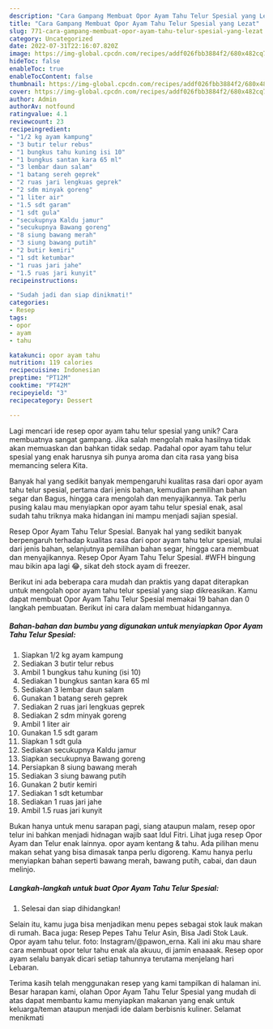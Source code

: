 ```yaml
---
description: "Cara Gampang Membuat Opor Ayam Tahu Telur Spesial yang Lezat"
title: "Cara Gampang Membuat Opor Ayam Tahu Telur Spesial yang Lezat"
slug: 771-cara-gampang-membuat-opor-ayam-tahu-telur-spesial-yang-lezat
category: Uncategorized
date: 2022-07-31T22:16:07.820Z
image: https://img-global.cpcdn.com/recipes/addf026fbb3884f2/680x482cq70/opor-ayam-tahu-telur-spesial-foto-resep-utama.jpg
hideToc: false
enableToc: true
enableTocContent: false
thumbnail: https://img-global.cpcdn.com/recipes/addf026fbb3884f2/680x482cq70/opor-ayam-tahu-telur-spesial-foto-resep-utama.jpg
cover: https://img-global.cpcdn.com/recipes/addf026fbb3884f2/680x482cq70/opor-ayam-tahu-telur-spesial-foto-resep-utama.jpg
author: Admin
authorAv: notfound
ratingvalue: 4.1
reviewcount: 23
recipeingredient:
- "1/2 kg ayam kampung"
- "3 butir telur rebus"
- "1 bungkus tahu kuning isi 10"
- "1 bungkus santan kara 65 ml"
- "3 lembar daun salam"
- "1 batang sereh geprek"
- "2 ruas jari lengkuas geprek"
- "2 sdm minyak goreng"
- "1 liter air"
- "1.5 sdt garam"
- "1 sdt gula"
- "secukupnya Kaldu jamur"
- "secukupnya Bawang goreng"
- "8 siung bawang merah"
- "3 siung bawang putih"
- "2 butir kemiri"
- "1 sdt ketumbar"
- "1 ruas jari jahe"
- "1.5 ruas jari kunyit"
recipeinstructions:

- "Sudah jadi dan siap dinikmati!"
categories:
- Resep
tags:
- opor
- ayam
- tahu

katakunci: opor ayam tahu 
nutrition: 119 calories
recipecuisine: Indonesian
preptime: "PT12M"
cooktime: "PT42M"
recipeyield: "3"
recipecategory: Dessert

---
```





Lagi mencari ide resep opor ayam tahu telur spesial yang unik? Cara membuatnya sangat gampang. Jika salah mengolah maka hasilnya tidak akan memuaskan dan bahkan tidak sedap. Padahal opor ayam tahu telur spesial yang enak harusnya sih punya aroma dan cita rasa yang bisa memancing selera Kita.





Banyak hal yang sedikit banyak mempengaruhi kualitas rasa dari opor ayam tahu telur spesial, pertama dari jenis bahan, kemudian pemilihan bahan segar dan Bagus, hingga cara mengolah dan menyajikannya. Tak perlu pusing kalau mau menyiapkan opor ayam tahu telur spesial enak,      asal sudah tahu triknya maka hidangan ini mampu menjadi sajian spesial.














Resep Opor Ayam Tahu Telur Spesial. Banyak hal yang sedikit banyak berpengaruh terhadap kualitas rasa dari opor ayam tahu telur spesial, mulai dari jenis bahan, selanjutnya pemilihan bahan segar, hingga cara membuat dan menyajikannya. Resep Opor Ayam Tahu Telur Spesial. #WFH bingung mau bikin apa lagi 😂, sikat deh stock ayam di freezer.






Berikut ini ada beberapa cara mudah dan praktis yang dapat diterapkan untuk mengolah opor ayam tahu telur spesial yang siap dikreasikan. Kamu dapat membuat Opor Ayam Tahu Telur Spesial memakai 19 bahan dan 0 langkah pembuatan. Berikut ini cara dalam membuat hidangannya.

<!--inarticleads1-->

##### Bahan-bahan dan bumbu yang digunakan untuk menyiapkan Opor Ayam Tahu Telur Spesial:

1. Siapkan 1/2 kg ayam kampung
1. Sediakan 3 butir telur rebus
1. Ambil 1 bungkus tahu kuning (isi 10)
1. Sediakan 1 bungkus santan kara 65 ml
1. Sediakan 3 lembar daun salam
1. Gunakan 1 batang sereh geprek
1. Sediakan 2 ruas jari lengkuas geprek
1. Sediakan 2 sdm minyak goreng
1. Ambil 1 liter air
1. Gunakan 1.5 sdt garam
1. Siapkan 1 sdt gula
1. Sediakan secukupnya Kaldu jamur
1. Siapkan secukupnya Bawang goreng
1. Persiapkan 8 siung bawang merah
1. Sediakan 3 siung bawang putih
1. Gunakan 2 butir kemiri
1. Sediakan 1 sdt ketumbar
1. Sediakan 1 ruas jari jahe
1. Ambil 1.5 ruas jari kunyit


Bukan hanya untuk menu sarapan pagi, siang ataupun malam, resep opor telur ini bahkan menjadi hidnagan wajib saat Idul Fitri. Lihat juga resep Opor Ayam dan Telur enak lainnya. opor ayam kentang &amp; tahu. Ada pilihan menu makan sehat yang bisa dimasak tanpa perlu digoreng. Kamu hanya perlu menyiapkan bahan seperti bawang merah, bawang putih, cabai, dan daun melinjo. 

<!--inarticleads2-->

##### Langkah-langkah untuk buat Opor Ayam Tahu Telur Spesial:


1. Selesai dan siap dihidangkan!

Selain itu, kamu juga bisa menjadikan menu pepes sebagai stok lauk makan di rumah. Baca juga: Resep Pepes Tahu Telur Asin, Bisa Jadi Stok Lauk. Opor ayam tahu telur. foto: Instagram/@pawon_erna. Kali ini aku mau share cara membuat opor telur tahu enak ala akuuu, di jamin enaaaak. Resep opor ayam selalu banyak dicari setiap tahunnya terutama menjelang hari Lebaran. 

Terima kasih telah menggunakan resep yang kami tampilkan di halaman ini. Besar harapan kami, olahan Opor Ayam Tahu Telur Spesial yang mudah di atas dapat membantu kamu menyiapkan makanan yang enak untuk keluarga/teman ataupun menjadi ide dalam berbisnis kuliner. Selamat menikmati
